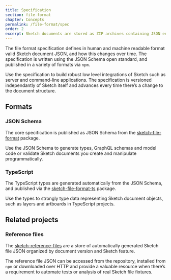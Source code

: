 ```yaml
---
title: Specification
section: file-format
chapter: Concepts
permalink: /file-format/spec
order: 2
excerpt: Sketch documents are stored as ZIP archives containing JSON encoded data
---
```


The file format specification defines in human and machine readable format valid Sketch document JSON, and how this changes over time. The specification is written using the JSON Schema open standard, and published in a variety of formats via `npm`.

Use the specification to build robust low level integrations of Sketch such as server and command-line applications. The specification is versioned independantly of Sketch itself and advances every time there’s a change to the document structure.

## Formats

### JSON Schema

The core specification is published as JSON Schema from the [sketch-file-format](https://github.com/sketch-hq/sketch-file-format) package.

Use the JSON Schema to generate types, GraphQL schemas and model code or validate Sketch documents you create and manipulate programmatically.

### TypeScript

The TypeScript types are generated automatically from the JSON Schema, and published via the [sketch-file-format-ts](https://github.com/sketch-hq/sketch-file-format-ts) package.

Use the types to strongly type data representing Sketch document objects, such as layers and artboards in TypeScript projects.

## Related projects

### Reference files

The [sketch-reference-files](https://github.com/sketch-hq/sketch-reference-files) are a store of automatically generated Sketch file JSON organized by document version and Sketch feature.

The reference file JSON can be accessed from the repository, installed from `npm` or downloaded over HTTP and provide a valuable resource when there’s a requirement to automate tests or analysis of real Sketch file fixtures.
